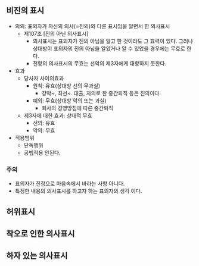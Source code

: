 ## 비진의 표시
- 의의: 표의자가 자신의 의사(=진의)와 다른 표시임을 알면서 한 의사표시
    - 제107조 [진의 아닌 의사표시]
        - 의사표시는 표의자가 진의 아님을 알고 한 것이라도 그 효력이 있다. 그러나 상대방이 표의자의 진의 아님을 알았거나 알 수 있었을 경우에는 무효로 한다.
        - 전항의 의사표시의 무효는 선악의 제3자에게 대항하지 못한다.
- 효과
    - 당사자 사이의효과
        - 원칙: 유효(상대방 선의·무과실)
            - 강박~, 최선~. 대출, 자의로 한 중간퇴직 등은 진의이다.
        - 예외: 무효(상대방 악의 또는 과실)
            - 회사의 경영방침에 따른 중간퇴직
    - 제3자에 대한 효과: 상대적 무효
        - 선의: 유효
        - 악의: 무효
- 적용범위
    - 단독행위
    - 공법적용 안된다.
### 주의
- 표의자가 진정으로 마음속에서 바라는 사항 아니다.
- 특정한 내용의 의사표시를 하고자 하는 표의자의 생각 이다.


## 허위표시

## 착오로 인한 의사표시

## 하자 있는 의사표시